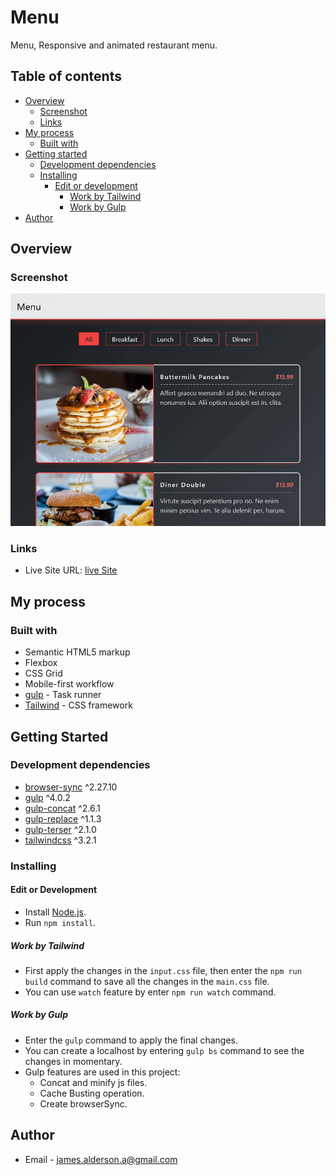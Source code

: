 # Menu

Menu, Responsive and animated restaurant menu.

## Table of contents

- [Overview](#overview)
  - [Screenshot](#screenshot)
  - [Links](#links)
- [My process](#my-process)
  - [Built with](#built-with)
- [Getting started](#getting-started)
  - [Development dependencies](#development-dependencies)
  - [Installing](#installing)
    - [Edit or development](#edit-or-development)
      - [Work by Tailwind](#work-by-tailwind)
      - [Work by Gulp](#work-by-gulp)
- [Author](#author)

## Overview

### Screenshot

![Menu project](dist/images/screenshot/Menu.png)

### Links

- Live Site URL: [live Site](https://james-alderson.github.io/JavaScript-Projects/Projects/08-Menu/index.html)

## My process

### Built with

- Semantic HTML5 markup
- Flexbox
- CSS Grid
- Mobile-first workflow
- [gulp](https://gulpjs.com/) - Task runner
- [Tailwind](https://tailwindcss.com/) - CSS framework

## Getting Started

### Development dependencies

- [browser-sync](https://www.npmjs.com/package/browser-sync) ^2.27.10
- [gulp](https://www.npmjs.com/package/gulp) ^4.0.2
- [gulp-concat](https://www.npmjs.com/package/gulp-concat) ^2.6.1
- [gulp-replace](https://www.npmjs.com/package/gulp-replace) ^1.1.3
- [gulp-terser](https://www.npmjs.com/package/gulp-terser) ^2.1.0
- [tailwindcss](https://www.npmjs.com/package/tailwindcss) ^3.2.1

### Installing

#### Edit or Development

- Install [Node.js](https://nodejs.org/en/).
- Run `npm install`.

##### Work by Tailwind
- First apply the changes in the ‍‍`input.css` file, then enter the `npm run build` command to save all the changes in the `main.css` file.
- You can use `watch` feature by enter `npm run watch` command.

##### Work by Gulp
- Enter the `gulp` command to apply the final changes.
- You can create a localhost by entering `gulp bs` command to see the changes in momentary.
- Gulp features are used in this project:
  - Concat and minify js files.
  - Cache Busting operation.
  - Create browserSync.

## Author

- Email - [james.alderson.a@gmail.com](mailto:james.alderson.a@gmail.com)
